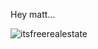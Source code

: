 Hey matt...

![itsfreerealestate](http://www.reactiongifs.com/free-real-estate/?utm_source=rss&utm_medium=rss&utm_campaign=free-real-estate)
